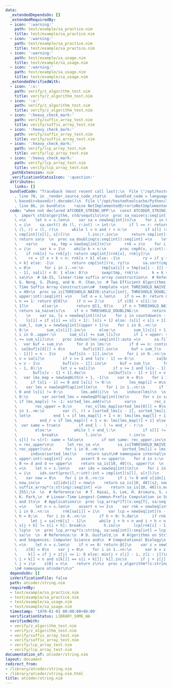 ```yaml
---
data:
  _extendedDependsOn: []
  _extendedRequiredBy:
  - icon: ':warning:'
    path: test/example/sa_practice.nim
    title: test/example/sa_practice.nim
  - icon: ':warning:'
    path: test/example/sa_practice.nim
    title: test/example/sa_practice.nim
  - icon: ':warning:'
    path: test/example/sa_usage.nim
    title: test/example/sa_usage.nim
  - icon: ':warning:'
    path: test/example/sa_usage.nim
    title: test/example/sa_usage.nim
  _extendedVerifiedWith:
  - icon: ':x:'
    path: verify/z_algorithm_test.nim
    title: verify/z_algorithm_test.nim
  - icon: ':x:'
    path: verify/z_algorithm_test.nim
    title: verify/z_algorithm_test.nim
  - icon: ':heavy_check_mark:'
    path: verify/suffix_array_test.nim
    title: verify/suffix_array_test.nim
  - icon: ':heavy_check_mark:'
    path: verify/suffix_array_test.nim
    title: verify/suffix_array_test.nim
  - icon: ':heavy_check_mark:'
    path: verify/lcp_array_test.nim
    title: verify/lcp_array_test.nim
  - icon: ':heavy_check_mark:'
    path: verify/lcp_array_test.nim
    title: verify/lcp_array_test.nim
  _pathExtension: nim
  _verificationStatusIcon: ':question:'
  attributes:
    links: []
  bundledCode: "Traceback (most recent call last):\n  File \"/opt/hostedtoolcache/Python/3.8.5/x64/lib/python3.8/site-packages/onlinejudge_verify/documentation/build.py\"\
    , line 70, in _render_source_code_stat\n    bundled_code = language.bundle(stat.path,\
    \ basedir=basedir).decode()\n  File \"/opt/hostedtoolcache/Python/3.8.5/x64/lib/python3.8/site-packages/onlinejudge_verify/languages/nim.py\"\
    , line 86, in bundle\n    raise NotImplementedError\nNotImplementedError\n"
  code: "when not declared ATCODER_STRING_HPP:\n  const ATCODER_STRING_HPP* = 1\n\n\
    \  import std/algorithm, std/sequtils\n\n  proc sa_naive(s:seq[int]):seq[int]\
    \ =\n    let n = s.len\n    var sa = newSeq[int](n)\n    for i in 0..<n:sa[i]\
    \ = i\n    sa.sort() do (l, r:int) -> int:\n      if l == r: return 0\n      var\
    \ (l, r) = (l, r)\n      while l < n and r < n:\n        if s[l] != s[r]: return\
    \ cmp[int](s[l], s[r])\n        l.inc;r.inc\n      return cmp[int](n, l)\n   \
    \ return sa\n  \n  proc sa_doubling(s:seq[int]):seq[int] =\n    let n = s.len\n\
    \    var\n      sa, tmp = newSeq[int](n)\n      rnk = s\n    for i in 0..<n:sa[i]\
    \ = i\n    var k = 1\n    while k < n:\n      proc cmp0(x, y:int):int =\n    \
    \    if rnk[x] != rnk[y]: return cmp[int](rnk[x], rnk[y])\n        let\n     \
    \     rx = if x + k < n: rnk[x + k] else: -1\n          ry = if y + k < n: rnk[y\
    \ + k] else: -1\n        return cmp[int](rx, ry)\n      sa.sort(cmp0)\n      tmp[sa[0]]\
    \ = 0\n      for i in 1..<n:\n        tmp[sa[i]] = tmp[sa[i - 1]] + (if cmp0(sa[i\
    \ - 1], sa[i]) < 0: 1 else: 0)\n      swap(tmp, rnk)\n      k = k shl 1\n    return\
    \ sa\n\n  # SA-IS, linear-time suffix array construction\n  # Reference:\n  #\
    \ G. Nong, S. Zhang, and W. H. Chan,\n  # Two Efficient Algorithms for Linear\
    \ Time Suffix Array Construction\n#  template <int THRESHOLD_NAIVE = 10, int THRESHOLD_DOUBLING\
    \ = 40>\n  proc sa_is[THRESHOLD_NAIVE:static[int], THRESHOLD_DOUBLING:static[int]](s:seq[int],\
    \ upper:int):seq[int] =\n    let n = s.len\n    if n == 0: return @[]\n    if\
    \ n == 1: return @[0]\n    if n == 2:\n      if s[0] < s[1]:\n        return @[0,\
    \ 1]\n      else:\n        return @[1, 0]\n    if n < THRESHOLD_NAIVE:\n     \
    \ return sa_naive(s)\n    if n < THRESHOLD_DOUBLING:\n      return sa_doubling(s)\n\
    \    \n    var sa, ls = newSeq[int](n)\n    for i in countdown(n - 2, 0):\n  \
    \    ls[i] = if s[i] == s[i + 1]: ls[i + 1] else: (s[i] < s[i + 1]).int\n    var\
    \ sum_l, sum_s = newSeq[int](upper + 1)\n    for i in 0..<n:\n      if ls[i] ==\
    \ 0:\n        sum_s[s[i]].inc\n      else:\n        sum_l[s[i] + 1].inc\n    for\
    \ i in 0..upper:\n      sum_s[i] += sum_l[i]\n      if i < upper: sum_l[i + 1]\
    \ += sum_s[i]\n\n    proc induce(lms:seq[int]):auto =\n      sa.fill(-1)\n   \
    \   var buf = sum_s\n      for d in lms:\n        if d == n: continue\n      \
    \  sa[buf[s[d]]] = d\n        buf[s[d]].inc\n      buf = sum_l\n      sa[buf[s[n\
    \ - 1]]] = n - 1\n      buf[s[n - 1]].inc\n      for i in 0..<n:\n        let\
    \ v = sa[i]\n        if v >= 1 and ls[v - 1] == 0:\n          sa[buf[s[v - 1]]]\
    \ = v - 1\n          buf[s[v - 1]].inc\n      buf = sum_l\n      for i in countdown(n\
    \ - 1, 0):\n        let v = sa[i]\n        if v >= 1 and ls[v - 1] != 0:\n   \
    \       buf[s[v - 1] + 1].dec\n          sa[buf[s[v - 1] + 1]] = v - 1\n  \n \
    \   var lms_map = newSeqWith(n + 1, -1)\n    var m = 0\n    for i in 1..<n:\n\
    \      if ls[i - 1] == 0 and ls[i] != 0:\n        lms_map[i] = m\n        m.inc\n\
    \    var lms = newSeqOfCap[int](m)\n    for i in 1..<n:\n      if ls[i - 1] ==\
    \ 0 and ls[i] != 0:\n        lms.add(i)\n  \n    induce(lms)\n  \n    if m !=\
    \ 0:\n      var sorted_lms = newSeqOfCap[int](m)\n      for v in sa:\n       \
    \ if lms_map[v] != -1: sorted_lms.add(v)\n      var\n        rec_s = newSeq[int](m)\n\
    \        rec_upper = 0;\n      rec_s[lms_map[sorted_lms[0]]] = 0\n      for i\
    \ in 1..<m:\n        var (l, r) = (sorted_lms[i - 1], sorted_lms[i])\n       \
    \ let\n          end_l = if lms_map[l] + 1 < m: lms[lms_map[l] + 1] else: n\n\
    \          end_r = if lms_map[r] + 1 < m: lms[lms_map[r] + 1] else: n\n      \
    \  var same = true\n        if end_l - l != end_r - r:\n          same = false\n\
    \        else:\n          while l < end_l:\n            if s[l] != s[r]:\n   \
    \           break\n            l.inc\n            r.inc\n          if l == n or\
    \ s[l] != s[r]: same = false\n        if not same: rec_upper.inc\n        rec_s[lms_map[sorted_lms[i]]]\
    \ = rec_upper\n\n      let rec_sa =\n        sa_is[THRESHOLD_NAIVE, THRESHOLD_DOUBLING](rec_s,\
    \ rec_upper)\n\n      for i in 0..<m:\n        sorted_lms[i] = lms[rec_sa[i]]\n\
    \      induce(sorted_lms)\n    return sa\n\n# namespace internal\n  \n  proc suffix_array*(s:seq[int],\
    \ upper:int):seq[int] =\n    assert 0 <= upper\n    for d in s:\n      assert\
    \ 0 <= d and d <= upper\n    return sa_is[10, 40](s, upper)\n  \n  proc suffix_array*[T](s:seq[T]):seq[int]\
    \ =\n    let n = s.len\n    var idx = newSeq[int](n)\n    for i in 0..<n: idx[i]\
    \ = i\n    idx.sort(proc(l,r:int):int = cmp[int](s[l], s[r]))\n    var s2 = newSeq[int](n)\n\
    \    var now = 0\n    for i in 0..<n:\n      if i != 0 and s[idx[i - 1]] != s[idx[i]]:\
    \ now.inc\n      s2[idx[i]] = now\n    return sa_is[10, 40](s2, now)\n  \n  proc\
    \ suffix_array*(s:string):seq[int] =\n    return sa_is[10, 40](s.mapIt(it.int),\
    \ 255);\n  \n  # Reference:\n  # T. Kasai, G. Lee, H. Arimura, S. Arikawa, and\
    \ K. Park,\n  # Linear-Time Longest-Common-Prefix Computation in Suffix Arrays\
    \ and Its\n  # Applications\n  proc lcp_array*[T](s:seq[T], sa:seq[int]):seq[int]\
    \ =\n    let n = s.len\n    assert n >= 1\n    var rnk = newSeq[int](n)\n    for\
    \ i in 0..<n:\n      rnk[sa[i]] = i\n    var lcp = newSeq[int](n - 1)\n    var\
    \ h = 0;\n    for i in 0..<n:\n      if h > 0: h.dec\n      if rnk[i] == 0: continue\n\
    \      let j = sa[rnk[i] - 1]\n      while j + h < n and i + h < n:\n        if\
    \ s[j + h] != s[i + h]: break\n        h.inc\n      lcp[rnk[i] - 1] = h\n    return\
    \ lcp\n  \n  proc lcp_array*(s:string, sa:seq[int]):seq[int] = lcp_array(s.mapIt(it.int),\
    \ sa)\n  \n  # Reference:\n  # D. Gusfield,\n  # Algorithms on Strings, Trees,\
    \ and Sequences: Computer Science and\n  # Computational Biology\n  proc z_algorithm*[T](s:seq[T]):seq[T]\
    \ =\n    let n = s.len\n    if n == 0: return @[]\n    var z = newSeq[int](n)\n\
    \    z[0] = 0\n    var j = 0\n    for i in 1..<n:\n      var k = z[i].addr\n \
    \     k[] = if j + z[j] <= i: 0 else: min(j + z[j] - i, z[i - j])\n      while\
    \ i + k[] < n and s[k[]] == s[i + k[]]: k[].inc\n      if j + z[j] < i + z[i]:\
    \ j = i\n    z[0] = n\n    return z\n\n  proc z_algorithm*(s:string):auto = z_algorithm(s.mapIt(it.int))\n\
    \n# namespace atcoder\n\n"
  dependsOn: []
  isVerificationFile: false
  path: atcoder/string.nim
  requiredBy:
  - test/example/sa_practice.nim
  - test/example/sa_practice.nim
  - test/example/sa_usage.nim
  - test/example/sa_usage.nim
  timestamp: '1970-01-01 00:00:00+00:00'
  verificationStatus: LIBRARY_SOME_WA
  verifiedWith:
  - verify/z_algorithm_test.nim
  - verify/z_algorithm_test.nim
  - verify/suffix_array_test.nim
  - verify/suffix_array_test.nim
  - verify/lcp_array_test.nim
  - verify/lcp_array_test.nim
documentation_of: atcoder/string.nim
layout: document
redirect_from:
- /library/atcoder/string.nim
- /library/atcoder/string.nim.html
title: atcoder/string.nim
---
```

